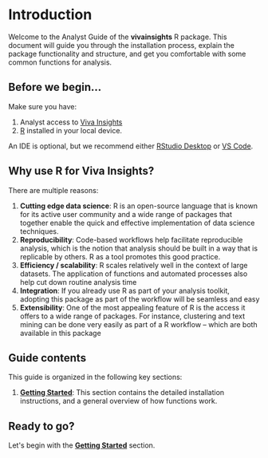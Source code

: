 # Introduction

Welcome to the Analyst Guide of the **vivainsights** R package. This document will guide you through the installation process, explain the package functionality and structure, and get you comfortable with some common functions for analysis.

## Before we begin...

Make sure you have:
1.  Analyst access to [Viva Insights](https://www.microsoft.com/en-us/microsoft-viva/insightss)
2.  [R](https://www.r-project.org/) installed in your local device. 

An IDE is optional, but we recommend either [RStudio Desktop](https://rstudio.com/products/rstudio/download/#download) or [VS Code](https://code.visualstudio.com/).

## Why use R for Viva Insights?

There are multiple reasons:

1. **Cutting edge data science**: R is an open-source language that is known for its active user community and a wide range of packages that together enable the quick and effective implementation of data science techniques.
2. **Reproducibility**: Code-based workflows help facilitate reproducible analysis, which is the notion that analysis should be built in a way that is replicable by others. R as a tool promotes this good practice. 
3. **Efficiency / scalability**: R scales relatively well in the context of large datasets. The application of functions and automated processes also help cut down routine analysis time 
4. **Integration**: If you already use R as part of your analysis toolkit, adopting this package as part of the workflow will be seamless and easy
5. **Extensibility**: One of the most appealing feature of R is the access it offers to a wide range of packages. For instance, clustering and text mining can be done very easily as part of a R workflow – which are both available in this package

## Guide contents

This guide is organized in the following key sections:

1. [**Getting Started**](guide/getting_started.html): This section contains the detailed installation instructions, and a general overview of how functions work. 

## Ready to go?

Let's begin with the [**Getting Started**](guide/getting_started.html) section.

